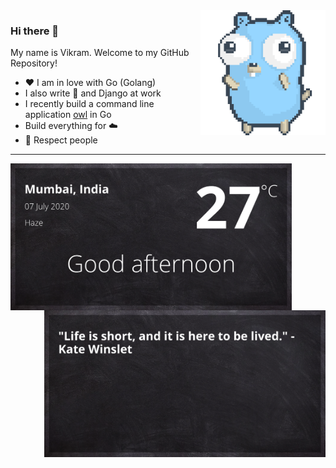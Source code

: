 <img align='right' src='https://github.com/vikramcse/vikramcse/blob/master/assets/gopher-dance-long-3x.gif' width='200"'>

### Hi there 👋

My name is Vikram. Welcome to my GitHub Repository!

- ❤️ I am in love with Go (Golang)
- I also write 🐍 and Django at work
- I recently build a command line application [owl](https://github.com/vikramcse/owl) in Go
- Build everything for ☁️
- 👯 Respect people

---
<img align='left' src='https://github.com/vikramcse/vikramcse/blob/master/assets/day.png' width='450"'>
<img align='right' src='https://github.com/vikramcse/vikramcse/blob/master/assets/quote.png' width='450"'>
